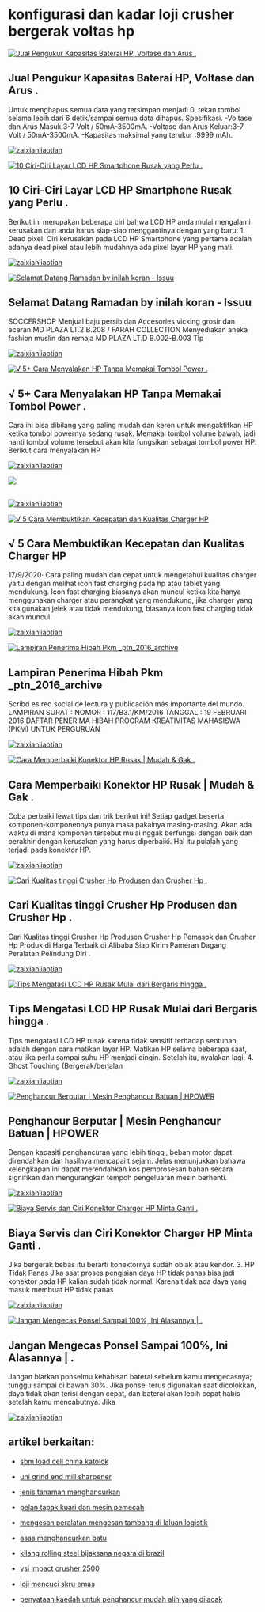 # konfigurasi dan kadar loji crusher bergerak voltas hp
<a href="https://mnn.zoosnet.net/LR/Chatpre.aspx?id=MNN94995150&p=https://topgrinding.com/" target="_blank">![Jual Pengukur Kapasitas Baterai HP, Voltase dan Arus .](https://github.com/technlg/images/blob/main/41.jpg)</a>
## Jual Pengukur Kapasitas Baterai HP, Voltase dan Arus .
Untuk menghapus semua data yang tersimpan menjadi 0, tekan tombol selama lebih dari 6 detik/sampai semua data dihapus. Spesifikasi. -Voltase dan Arus Masuk:3-7 Volt / 50mA-3500mA. -Voltase dan Arus Keluar:3-7 Volt / 50mA-3500mA. -Kapasitas maksimal yang terukur :9999 mAh.
<a href="https://mnn.zoosnet.net/LR/Chatpre.aspx?id=MNN94995150&p=https://topgrinding.com/" target="_blank"><img src="https://github.com/technlg/images/raw/main/chat11.jpg" alt="zaixianliaotian"/></a><a href="//whatsapp.shibangsoft.com/WhatsApp.php" ><img src="https://github.com/technlg/images/raw/main/chat11.png" alt=""></a>
<a href="https://mnn.zoosnet.net/LR/Chatpre.aspx?id=MNN94995150&p=https://topgrinding.com/" target="_blank">![10 Ciri-Ciri Layar LCD HP Smartphone Rusak yang Perlu .](https://github.com/technlg/images/blob/main/60.jpg)</a>
## 10 Ciri-Ciri Layar LCD HP Smartphone Rusak yang Perlu .
Berikut ini merupakan beberapa ciri bahwa LCD HP anda mulai mengalami kerusakan dan anda harus siap-siap menggantinya dengan yang baru: 1. Dead pixel. Ciri kerusakan pada LCD HP Smartphone yang pertama adalah adanya dead pixel atau lebih mudahnya ada pixel layar HP yang mati.
<a href="https://mnn.zoosnet.net/LR/Chatpre.aspx?id=MNN94995150&p=https://topgrinding.com/" target="_blank"><img src="https://github.com/technlg/images/raw/main/chat11.jpg" alt="zaixianliaotian"/></a><a href="//whatsapp.shibangsoft.com/WhatsApp.php" ><img src="https://github.com/technlg/images/raw/main/chat11.png" alt=""></a>
<a href="https://mnn.zoosnet.net/LR/Chatpre.aspx?id=MNN94995150&p=https://topgrinding.com/" target="_blank">![Selamat Datang Ramadan by inilah koran - Issuu](https://github.com/technlg/images/blob/main/12.jpg)</a>
## Selamat Datang Ramadan by inilah koran - Issuu
SOCCERSHOP Menjual baju persib dan Accesories vicking grosir dan eceran MD PLAZA LT.2 B.208 / FARAH COLLECTION Menyediakan aneka fashion muslin dan remaja MD PLAZA LT.D B.002-B.003 Tlp 
<a href="https://mnn.zoosnet.net/LR/Chatpre.aspx?id=MNN94995150&p=https://topgrinding.com/" target="_blank"><img src="https://github.com/technlg/images/raw/main/chat11.jpg" alt="zaixianliaotian"/></a><a href="//whatsapp.shibangsoft.com/WhatsApp.php" ><img src="https://github.com/technlg/images/raw/main/chat11.png" alt=""></a>
<a href="https://mnn.zoosnet.net/LR/Chatpre.aspx?id=MNN94995150&p=https://topgrinding.com/" target="_blank">![√ 5+ Cara Menyalakan HP Tanpa Memakai Tombol Power .](https://github.com/technlg/images/blob/main/37.jpg)</a>
## √ 5+ Cara Menyalakan HP Tanpa Memakai Tombol Power .
Cara ini bisa dibilang yang paling mudah dan keren untuk mengaktifkan HP ketika tombol powernya sedang rusak. Memakai tombol volume bawah, jadi nanti tombol volume tersebut akan kita fungsikan sebagai tombol power HP. Berikut cara menyalakan HP
<a href="https://mnn.zoosnet.net/LR/Chatpre.aspx?id=MNN94995150&p=https://topgrinding.com/" target="_blank"><img src="https://github.com/technlg/images/raw/main/chat11.jpg" alt="zaixianliaotian"/></a><a href="//whatsapp.shibangsoft.com/WhatsApp.php" ><img src="https://github.com/technlg/images/raw/main/chat11.png" alt=""></a>
<a href="https://mnn.zoosnet.net/LR/Chatpre.aspx?id=MNN94995150&p=https://topgrinding.com/" target="_blank">![](https://github.com/technlg/images/blob/main/3.jpg)</a>
## 

<a href="https://mnn.zoosnet.net/LR/Chatpre.aspx?id=MNN94995150&p=https://topgrinding.com/" target="_blank"><img src="https://github.com/technlg/images/raw/main/chat11.jpg" alt="zaixianliaotian"/></a><a href="//whatsapp.shibangsoft.com/WhatsApp.php" ><img src="https://github.com/technlg/images/raw/main/chat11.png" alt=""></a>
<a href="https://mnn.zoosnet.net/LR/Chatpre.aspx?id=MNN94995150&p=https://topgrinding.com/" target="_blank">![√ 5 Cara Membuktikan Kecepatan dan Kualitas Charger HP](https://github.com/technlg/images/blob/main/61.jpg)</a>
## √ 5 Cara Membuktikan Kecepatan dan Kualitas Charger HP
17/9/2020· Cara paling mudah dan cepat untuk mengetahui kualitas charger yaitu dengan melihat icon fast charging pada hp atau tablet yang mendukung. Icon fast charging biasanya akan muncul ketika kita hanya menggunakan charger atau perangkat yang mendukung, jika charger yang kita gunakan jelek atau tidak mendukung, biasanya icon fast charging tidak akan muncul.
<a href="https://mnn.zoosnet.net/LR/Chatpre.aspx?id=MNN94995150&p=https://topgrinding.com/" target="_blank"><img src="https://github.com/technlg/images/raw/main/chat11.jpg" alt="zaixianliaotian"/></a><a href="//whatsapp.shibangsoft.com/WhatsApp.php" ><img src="https://github.com/technlg/images/raw/main/chat11.png" alt=""></a>
<a href="https://mnn.zoosnet.net/LR/Chatpre.aspx?id=MNN94995150&p=https://topgrinding.com/" target="_blank">![Lampiran Penerima Hibah Pkm _ptn_2016_archive](https://github.com/technlg/images/blob/main/32.jpg)</a>
## Lampiran Penerima Hibah Pkm _ptn_2016_archive
Scribd es red social de lectura y publicación más importante del mundo. LAMPIRAN SURAT : NOMOR : 117/B3.1/KM/2016 TANGGAL : 19 FEBRUARI 2016 DAFTAR PENERIMA HIBAH PROGRAM KREATIVITAS MAHASISWA (PKM) UNTUK PERGURUAN 
<a href="https://mnn.zoosnet.net/LR/Chatpre.aspx?id=MNN94995150&p=https://topgrinding.com/" target="_blank"><img src="https://github.com/technlg/images/raw/main/chat11.jpg" alt="zaixianliaotian"/></a><a href="//whatsapp.shibangsoft.com/WhatsApp.php" ><img src="https://github.com/technlg/images/raw/main/chat11.png" alt=""></a>
<a href="https://mnn.zoosnet.net/LR/Chatpre.aspx?id=MNN94995150&p=https://topgrinding.com/" target="_blank">![Cara Memperbaiki Konektor HP Rusak | Mudah & Gak .](https://github.com/technlg/images/blob/main/19.jpg)</a>
## Cara Memperbaiki Konektor HP Rusak | Mudah & Gak .
Coba perbaiki lewat tips dan trik berikut ini! Setiap gadget beserta komponen-komponennya punya masa pakainya masing-masing. Akan ada waktu di mana komponen tersebut mulai nggak berfungsi dengan baik dan berakhir dengan kerusakan yang harus diperbaiki. Hal itu pulalah yang terjadi pada konektor HP.
<a href="https://mnn.zoosnet.net/LR/Chatpre.aspx?id=MNN94995150&p=https://topgrinding.com/" target="_blank"><img src="https://github.com/technlg/images/raw/main/chat11.jpg" alt="zaixianliaotian"/></a><a href="//whatsapp.shibangsoft.com/WhatsApp.php" ><img src="https://github.com/technlg/images/raw/main/chat11.png" alt=""></a>
<a href="https://mnn.zoosnet.net/LR/Chatpre.aspx?id=MNN94995150&p=https://topgrinding.com/" target="_blank">![Cari Kualitas tinggi Crusher Hp Produsen dan Crusher Hp .](https://github.com/technlg/images/blob/main/55.jpg)</a>
## Cari Kualitas tinggi Crusher Hp Produsen dan Crusher Hp .
Cari Kualitas tinggi Crusher Hp Produsen Crusher Hp Pemasok dan Crusher Hp Produk di Harga Terbaik di Alibaba Siap Kirim Pameran Dagang Peralatan Pelindung Diri .
<a href="https://mnn.zoosnet.net/LR/Chatpre.aspx?id=MNN94995150&p=https://topgrinding.com/" target="_blank"><img src="https://github.com/technlg/images/raw/main/chat11.jpg" alt="zaixianliaotian"/></a><a href="//whatsapp.shibangsoft.com/WhatsApp.php" ><img src="https://github.com/technlg/images/raw/main/chat11.png" alt=""></a>
<a href="https://mnn.zoosnet.net/LR/Chatpre.aspx?id=MNN94995150&p=https://topgrinding.com/" target="_blank">![Tips Mengatasi LCD HP Rusak Mulai dari Bergaris hingga .](https://github.com/technlg/images/blob/main/56.jpg)</a>
## Tips Mengatasi LCD HP Rusak Mulai dari Bergaris hingga .
Tips mengatasi LCD HP rusak karena tidak sensitif terhadap sentuhan, adalah dengan cara matikan layar HP. Matikan HP selama beberapa saat, atau jika perlu sampai suhu HP menjadi dingin. Setelah itu, nyalakan lagi. 4. Ghost Touching (Bergerak/berjalan
<a href="https://mnn.zoosnet.net/LR/Chatpre.aspx?id=MNN94995150&p=https://topgrinding.com/" target="_blank"><img src="https://github.com/technlg/images/raw/main/chat11.jpg" alt="zaixianliaotian"/></a><a href="//whatsapp.shibangsoft.com/WhatsApp.php" ><img src="https://github.com/technlg/images/raw/main/chat11.png" alt=""></a>
<a href="https://mnn.zoosnet.net/LR/Chatpre.aspx?id=MNN94995150&p=https://topgrinding.com/" target="_blank">![Penghancur Berputar | Mesin Penghancur Batuan | HPOWER](https://github.com/technlg/images/blob/main/4.jpg)</a>
## Penghancur Berputar | Mesin Penghancur Batuan | HPOWER
Dengan kapasiti penghancuran yang lebih tinggi, beban motor dapat direndahkan dan hasilnya mencapai t sejam. Jelas menunjukkan bahawa kelengkapan ini dapat merendahkan kos pemprosesan bahan secara signifikan dan mengurangkan tempoh pengeluaran mesin berhenti.
<a href="https://mnn.zoosnet.net/LR/Chatpre.aspx?id=MNN94995150&p=https://topgrinding.com/" target="_blank"><img src="https://github.com/technlg/images/raw/main/chat11.jpg" alt="zaixianliaotian"/></a><a href="//whatsapp.shibangsoft.com/WhatsApp.php" ><img src="https://github.com/technlg/images/raw/main/chat11.png" alt=""></a>
<a href="https://mnn.zoosnet.net/LR/Chatpre.aspx?id=MNN94995150&p=https://topgrinding.com/" target="_blank">![Biaya Servis dan Ciri Konektor Charger HP Minta Ganti .](https://github.com/technlg/images/blob/main/39.jpg)</a>
## Biaya Servis dan Ciri Konektor Charger HP Minta Ganti .
Jika bergerak bebas itu berarti konektornya sudah oblak atau kendor. 3. HP Tidak Panas Jika saat proses pengisian daya HP tidak panas bisa jadi konektor pada HP kalian sudah tidak normal. Karena tidak ada daya yang masuk membuat HP tidak panas
<a href="https://mnn.zoosnet.net/LR/Chatpre.aspx?id=MNN94995150&p=https://topgrinding.com/" target="_blank"><img src="https://github.com/technlg/images/raw/main/chat11.jpg" alt="zaixianliaotian"/></a><a href="//whatsapp.shibangsoft.com/WhatsApp.php" ><img src="https://github.com/technlg/images/raw/main/chat11.png" alt=""></a>
<a href="https://mnn.zoosnet.net/LR/Chatpre.aspx?id=MNN94995150&p=https://topgrinding.com/" target="_blank">![Jangan Mengecas Ponsel Sampai 100%, Ini Alasannya | .](https://github.com/technlg/images/blob/main/53.jpg)</a>
## Jangan Mengecas Ponsel Sampai 100%, Ini Alasannya | .
Jangan biarkan ponselmu kehabisan baterai sebelum kamu mengecasnya; tunggu sampai di bawah 30%. Jika ponsel terus digunakan saat dicolokkan, daya tidak akan terisi dengan cepat, dan baterai akan lebih cepat habis setelah kamu mencabutnya. Jika
<a href="https://mnn.zoosnet.net/LR/Chatpre.aspx?id=MNN94995150&p=https://topgrinding.com/" target="_blank"><img src="https://github.com/technlg/images/raw/main/chat11.jpg" alt="zaixianliaotian"/></a><a href="//whatsapp.shibangsoft.com/WhatsApp.php" ><img src="https://github.com/technlg/images/raw/main/chat11.png" alt=""></a>
## artikel berkaitan:
* [sbm load cell china katolok](sbm%20load%20cell%20china%20katolok.md)
* [uni grind end mill sharpener](uni%20grind%20end%20mill%20sharpener.md)
* [jenis tanaman menghancurkan](jenis%20tanaman%20menghancurkan.md)
* [pelan tapak kuari dan mesin pemecah](pelan%20tapak%20kuari%20dan%20mesin%20pemecah.md)
* [mengesan peralatan mengesan tambang di laluan logistik](mengesan%20peralatan%20mengesan%20tambang%20di%20laluan%20logistik.md)
* [asas menghancurkan batu](asas%20menghancurkan%20batu.md)
* [kilang rolling steel bijaksana negara di brazil](kilang%20rolling%20steel%20bijaksana%20negara%20di%20brazil.md)
* [vsi impact crusher 2500](vsi%20impact%20crusher%202500.md)
* [loji mencuci skru emas](loji%20mencuci%20skru%20emas.md)
* [penyataan kaedah untuk penghancur mudah alih yang dilacak](penyataan%20kaedah%20untuk%20penghancur%20mudah%20alih%20yang%20dilacak.md)
